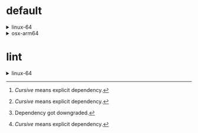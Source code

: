 # default

<details>
<summary>linux-64</summary>

| Dependency[^1] | Before | After | Change | Package |
| - | - | - | - | - |
|*new-package*||0.10.1|Added|conda|
|*removed-package*|0.10.1||Removed|pypi|
|*bpy*|0.10.1|2.10.1|Major Upgrade|pypi|
|*polars*|herads_0|herads_1|Only build string|conda|
|python|0.10.0|0.10.1|Patch Upgrade|conda|

</details>

<details>
<summary>osx-arm64</summary>

| Dependency[^1] | Before | After | Change | Package |
| - | - | - | - | - |
|*polars*[^2]|0.10.0|0.9.1|Minor Downgrade|conda|
|*python*|0.10.0|0.10.1|Patch Upgrade|conda|

</details>

# lint

<details>
<summary>linux-64</summary>

| Dependency[^1] | Before | After | Change | Package |
| - | - | - | - | - |
|*polars*|0.10.0|0.10.1|Patch Upgrade|conda|
|python|0.10.0|0.10.1|Patch Upgrade|conda|

</details>

[^1]: *Cursive* means explicit dependency.
[^2]: Dependency got downgraded.
